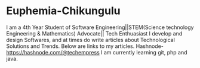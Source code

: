 # Euphemia-Chikungulu
I am a 4th Year Student of Software Engineering||STEM(Science technology Engineering & Mathematics) Advocate|| Tech Enthuasiast
I develop and design Softwares, and at times do write articles about Technological Solutions and Trends. Below are links to my articles.
Hashnode- https://hashnode.com/@techempress
I am currently learning git, php and java.
